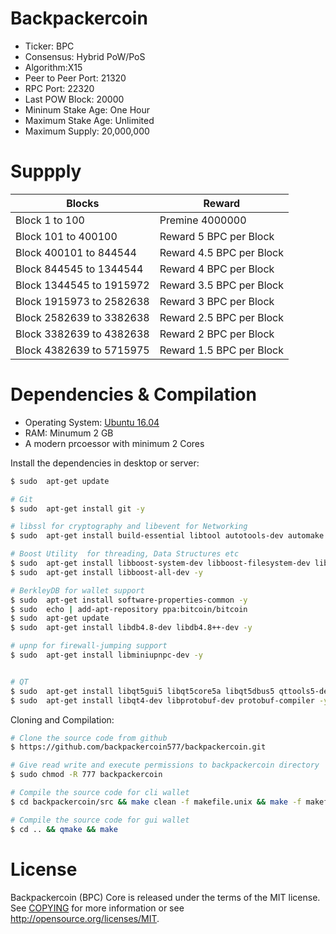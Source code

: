 Backpackercoin 
====================
                            
* Ticker: BPC  
* Consensus: Hybrid PoW/PoS 
* Algorithm:X15
* Peer to Peer Port: 21320
* RPC Port: 22320
* Last POW Block: 20000
* Mininum Stake Age: One Hour
* Maximum Stake Age: Unlimited
* Maximum Supply: 20,000,000

# Suppply

| Blocks | Reward |
| ------ | ------ |
| Block 1 to 100 | Premine 4000000 |
| Block 101 to 400100  | Reward 5 BPC per Block |
| Block 400101 to 844544  | Reward 4.5 BPC per Block |
| Block 844545 to 1344544  | Reward 4 BPC per Block  |
| Block 1344545 to 1915972  | Reward 3.5 BPC per Block |
| Block 1915973 to 2582638  | Reward 3 BPC per Block |
| Block 2582639 to 3382638   | Reward 2.5 BPC per Block |
| Block 3382639 to 4382638  | Reward 2 BPC per Block |
| Block 4382639 to 5715975  | Reward 1.5 BPC per Block |


# Dependencies & Compilation

* Operating System: [Ubuntu 16.04](http://releases.ubuntu.com/16.04/)
* RAM: Minumum 2 GB
* A modern prcoessor with minimum 2 Cores

Install the dependencies in desktop or server:

```sh
$ sudo  apt-get update

# Git
$ sudo  apt-get install git -y

# libssl for cryptography and libevent for Networking
$ sudo  apt-get install build-essential libtool autotools-dev automake pkg-config libssl-dev libevent-dev bsdmainutils -y

# Boost Utility  for threading, Data Structures etc
$ sudo  apt-get install libboost-system-dev libboost-filesystem-dev libboost-chrono-dev libboost-program-options-dev libboost-test-dev libboost-thread-dev -y
$ sudo  apt-get install libboost-all-dev -y

# BerkleyDB for wallet support
$ sudo  apt-get install software-properties-common -y
$ sudo  echo | add-apt-repository ppa:bitcoin/bitcoin
$ sudo  apt-get update
$ sudo  apt-get install libdb4.8-dev libdb4.8++-dev -y

# upnp for firewall-jumping support
$ sudo  apt-get install libminiupnpc-dev -y


# QT
$ sudo  apt-get install libqt5gui5 libqt5core5a libqt5dbus5 qttools5-dev qttools5-dev-tools libprotobuf-dev protobuf-compiler -y
$ sudo  apt-get install libqt4-dev libprotobuf-dev protobuf-compiler -y

```
Cloning and Compilation:

```sh
# Clone the source code from github
$ https://github.com/backpackercoin577/backpackercoin.git

# Give read write and execute permissions to backpackercoin directory
$ sudo chmod -R 777 backpackercoin

# Compile the source code for cli wallet
$ cd backpackercoin/src && make clean -f makefile.unix && make -f makefile.unix

# Compile the source code for gui wallet
$ cd .. && qmake && make
```

License
====================
Backpackercoin (BPC) Core is released under the terms of the MIT license. See [COPYING](COPYING) for more
information or see http://opensource.org/licenses/MIT.
